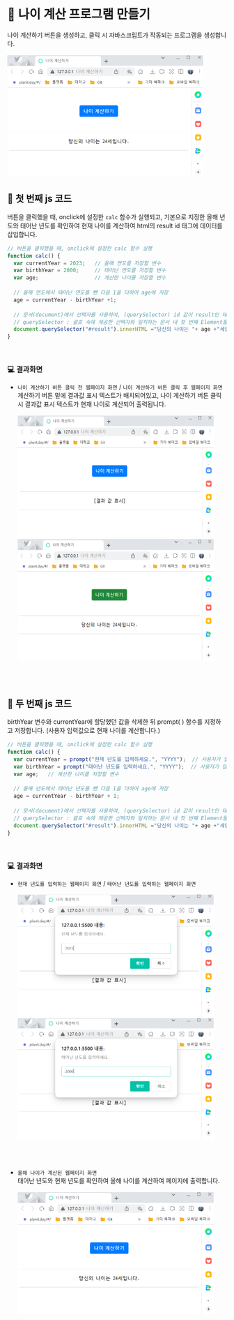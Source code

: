 # 🚀 나이 계산 프로그램 만들기
나이 계산하기 버튼을 생성하고, 클릭 시 자바스크립트가 작동되는 프로그램을 생성합니다.  <br>
<br>
<img src="img/image3.png" width="450" height="280"/>

## 🔑 첫 번째 js 코드 
버튼을 클릭했을 때, onclick에 설정한 `calc` 함수가 실행되고, 기본으로 지정한 올해 년도와 태어난 년도를 확인하여 현재 나이를 계산하여 html의 result id 태그에 데이터를 삽입합니다. 

```js
// 버튼을 클릭했을 때, onclick에 설정한 calc 함수 실행 
function calc() {
  var currentYear = 2023;   // 올해 연도를 저장할 변수
  var birthYear = 2000;     // 태어난 연도를 저장할 변수
  var age;                  // 계산한 나이를 저장할 변수 

  // 올해 연도에서 태어난 연도를 뺀 다음 1을 더하여 age에 저장
  age = currentYear - birthYear +1; 

  // 문서(document)에서 선택자를 사용하여, (querySelector) id 값이 result인 태그("#result")를 선택하고 HTML에 삽입(innerHTML)
  // querySelector : 괄호 속에 제공한 선택자와 일치하는 문서 내 첫 번째 Element를 반환
  document.querySelector("#result").innerHTML ="당신의 나이는 "+ age +"세입니다.";
}
```
<br>

### 💻 결과화면
- `나이 계산하기 버튼 클릭 전 웹페이지 화면` / `나이 계산하기 버튼 클릭 후 웹페이지 화면` <br>
  계산하기 버튼 밑에 결과값 표시 텍스트가 배치되어있고, 나이 계산하기 버튼 클릭 시 결과값 표시 텍스트가 현재 나이로 계산되어 출력됩니다. <br>
  <br>
  <img src="img/img.png" width="450" height="280"/>
  <img src="img/img2.png" width="450" height="280"/>

<br></br>

## 🔑 두 번째 js 코드 
birthYear 변수와 currentYear에 할당했던 값을 삭제한 뒤 prompt( ) 함수를 지정하고 저장합니다. (사용자 입력값으로 현재 나이를 계산합니다.)

```js
// 버튼을 클릭했을 때, onclick에 설정한 calc 함수 실행 
function calc() {
  var currentYear = prompt("현재 년도를 입력하세요.", "YYYY");  // 사용자가 입력한 값을 저장하는 변수 (올해 년도)
  var birthYear = prompt("태어난 년도를 입력하세요.", "YYYY");  // 사용자가 입력한 값을 저장하는 변수 (태어난 년도)
  var age;   // 계산한 나이를 저장할 변수 

  // 올해 년도에서 태어난 년도를 뺀 다음 1을 더하여 age에 저장
  age = currentYear - birthYear + 1; 

  // 문서(document)에서 선택자를 사용하여, (querySelector) id 값이 result인 태그("#result")를 선택하고 HTML에 삽입(innerHTML)
  // querySelector : 괄호 속에 제공한 선택자와 일치하는 문서 내 첫 번째 Element를 반환
  document.querySelector("#result").innerHTML ="당신의 나이는 "+ age +"세입니다.";
}
```
<br>

### 💻 결과화면
- `현재 년도를 입력하는 웹페이지 화면` / `태어난 년도를 입력하는 웹페이지 화면` <br>
  <br>
  <img src="img/image.png" width="450" height="280"/><img src="img/image2.png" width="450" height="280"/>

<br></br>

- `올해 나이가 계산된 웹페이지 화면` <br>
  태어난 년도와 현재 년도를 확인하여 올해 나이를 계산하여 페이지에 출력합니다.<br>
  <br>
  <img src="img/image3.png" width="450" height="280"/>
<br></br>